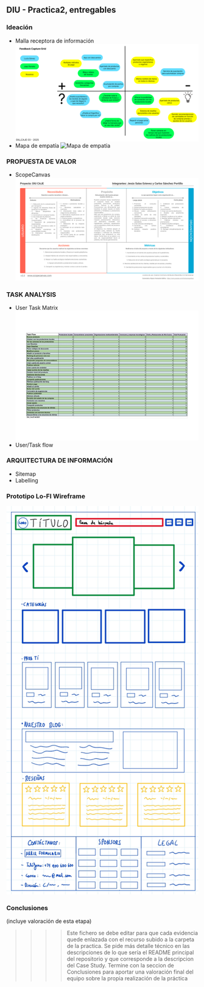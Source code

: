 ## DIU - Practica2, entregables

### Ideación 
* Malla receptora de información
![Feedback Capture Grid](Feedback%20Capture%20Grid.png)
* Mapa de empatía
![Mapa de empatia](Empathy%20Customer%20Map.png)


### PROPUESTA DE VALOR
* ScopeCanvas
![ScopeCanvas](ScopeCanvas.png)



### TASK ANALYSIS

* User Task Matrix
![User Task Matrix](TaskRank.png)
* User/Task flow


### ARQUITECTURA DE INFORMACIÓN

* Sitemap 
* Labelling 


### Prototipo Lo-FI Wireframe 
![Wireframe](Wireframe.png)


### Conclusiones  
(incluye valoración de esta etapa)


>>>> Este fichero se debe editar para que cada evidencia quede enlazada con el recurso subido a la carpeta de la practica. Se pide más detalle técnico en las descripciones de lo que sería el README principal del repositorio y que corresponde a la descripcion del Case Study.
>>>> Termine con la seccion de Conclusiones para aportar una valoración final del equipo sobre la propia realización de la práctica
